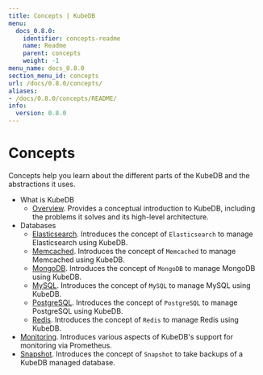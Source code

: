 ```yaml
---
title: Concepts | KubeDB
menu:
  docs_0.8.0:
    identifier: concepts-readme
    name: Readme
    parent: concepts
    weight: -1
menu_name: docs_0.8.0
section_menu_id: concepts
url: /docs/0.8.0/concepts/
aliases:
- /docs/0.8.0/concepts/README/
info:
  version: 0.8.0
---
```


# Concepts

Concepts help you learn about the different parts of the KubeDB and the abstractions it uses.

- What is KubeDB
  - [Overview](/docs/0.8.0/concepts/what-is-kubedb/overview). Provides a conceptual introduction to KubeDB, including the problems it solves and its high-level architecture.
- Databases
  - [Elasticsearch](/docs/0.8.0/concepts/databases/elasticsearch). Introduces the concept of `Elasticsearch` to manage Elasticsearch using KubeDB.
  - [Memcached](/docs/0.8.0/concepts/databases/memcached). Introduces the concept of `Memcached` to manage Memcached using KubeDB.
  - [MongoDB](/docs/0.8.0/concepts/databases/mongodb). Introduces the concept of `MongoDB` to manage MongoDB using KubeDB.
  - [MySQL](/docs/0.8.0/concepts/databases/mysql). Introduces the concept of `MySQL` to manage MySQL using KubeDB.
  - [PostgreSQL](/docs/0.8.0/concepts/databases/postgres). Introduces the concept of `PostgreSQL` to manage PostgreSQL using KubeDB.
  - [Redis](/docs/0.8.0/concepts/databases/redis). Introduces the concept of `Redis` to manage Redis using KubeDB.
- [Monitoring](/docs/0.8.0/concepts/monitoring). Introduces various aspects of KubeDB's support for monitoring via Prometheus.
- [Snapshot](/docs/0.8.0/concepts/snapshot). Introduces the concept of `Snapshot` to take backups of a KubeDB managed database.
